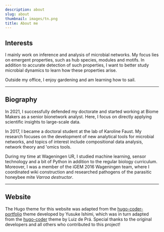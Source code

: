 ```yaml
---
description: about
slug: about
thumbnail: images/tn.png
title: About me
---
```

## Interests
I mainly work on inference and analysis of microbial networks. My focus lies on emergent properties, such as hub species, modules and motifs. In addition to accurate detection of such properties, I want to better study microbial dynamics to learn how these properties arise. 

Outside my office, I enjoy gardening and am learning how to sail. 

---------------------------

## Biography

In 2021, I successfully defended my doctorate and started working at Biome Makers as a senior bionetwork analyst. Here, I focus on directly applying scientific insights to large-scale data. 

In 2017, I became a doctoral student at the lab of Karoline Faust. My research focuses on the development of new analytical tools for microbial networks, and topics of interest include compositional data analysis, network theory and 'omics tools.

During my time at Wageningen UR, I studied machine learning, sensor technology and a bit of Python in addition to the regular biology curriculum. Moreover, I was a member of the iGEM 2016 Wageningen team, where I coordinated wiki construction and researched pathogens of the parasitic honeybee mite *Varroa destructor*. 

---------------------------

## Website

The Hugo theme for this website was adapted from the [hugo-coder-portfolio](https://github.com/naro143/hugo-coder-portfolio) theme developed by Yusuke Ishimi, which was in turn adapted from the [hugo-coder](https://github.com/luizdepra/hugo-coder) theme by Luiz de Prá. Special thanks to the original developers and all others who contributed to this project!

